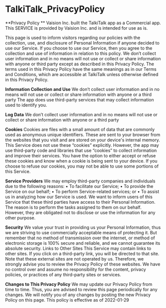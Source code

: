 # TalkiTalk_PrivacyPolicy
**Privacy Policy **
Vaision Inc. built the TalkiTalk app as a Commercial app. This SERVICE is provided by Vaision Inc. and is intended for use as is.

This page is used to inform visitors regarding our policies with the collection, use, and disclosure of Personal Information if anyone decided to use our Service. 
If you choose to use our Service, then you agree to the collection and use of information in relation to this policy. We don’t collect user information and in no means will not use or collect or share information with anyone or third party except as described in this Privacy Policy. 
The terms used in this Privacy Policy have the same meanings as in our Terms and Conditions, which are accessible at TalkiTalk unless otherwise defined in this Privacy Policy.

**Information Collection and Use**
We don’t collect user information and in no means will not use or collect or share information with anyone or a third party The app does use third-party services that may collect information used to identify you. 

**Log Data**
We don’t collect user information and in no means will not use or collect or share information with anyone or a third party 

**Cookies**
Cookies are files with a small amount of data that are commonly used as anonymous unique identifiers. These are sent to your browser from the websites that you visit and are stored on your device's internal memory. 
This Service does not use these “cookies” explicitly. However, the app may use third-party code and libraries that use “cookies” to collect information and improve their services. You have the option to either accept or refuse these cookies and know when a cookie is being sent to your device. If you choose to refuse our cookies, you may not be able to use some portions of this Service.

**Service Providers**
We may employ third-party companies and individuals due to the following reasons: 
•	To facilitate our Service;
•	To provide the Service on our behalf;
•	To perform Service-related services; or
•	To assist us in analyzing how our Service is used.
We want to inform users of this Service that these third parties have access to their Personal Information. The reason is to perform the tasks assigned to them on our behalf. However, they are obligated not to disclose or use the information for any other purpose. 

**Security**
We value your trust in providing us your Personal Information, thus we are striving to use commercially acceptable means of protecting it. But remember that no method of transmission over the internet, or method of electronic storage is 100% secure and reliable, and we cannot guarantee its absolute security. 
Links to Other Sites
This Service may contain links to other sites. If you click on a third-party link, you will be directed to that site. Note that these external sites are not operated by us. Therefore, we strongly advise you to review the Privacy Policy of these websites. We have no control over and assume no responsibility for the content, privacy policies, or practices of any third-party sites or services. 

**Changes to This Privacy Policy**
We may update our Privacy Policy from time to time. Thus, you are advised to review this page periodically for any changes. We will notify you of any changes by posting the new Privacy Policy on this page. 
This policy is effective as of 2022-01-29

